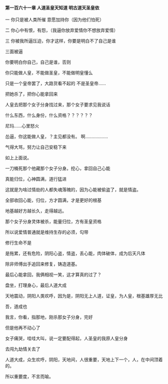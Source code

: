 #### 第一百六十一章 人道圣皇天知道 明古道天圣皇依


一
你只是被人类所催
意愿加持你（因为他们怕死）

二
你心中有恨，有怨，（我逼你放弃爱情你不想放弃爱情）

三
你被我所逼压迫，你才这样，你要是明白不了自己是谁

三面被逼

你要明白你自己，自己是谁，否则

你只能做人皇，不能做圣皇，不能做明皇懂么

只是一个皇帝罢了，大路货看不起的
不是圣皇帝……


把她杀了，把你心能拿回来

人皇去把那个女子分身找过来，那个女子要求见我说话

什么东西，什么身份，什么资格？？？？？？

尼玛……心里怒火

怂逼，你这能做人皇，？主见都没有。
啊………………

气得大骂，努力让自己安稳下来

如上上面说。

一刀桶死那个他藏那个女子分身。挖心，拿回自己心能

真能归位，心神圆满，道行猛进


这就是为啥过情劫的人都失魂落魄的，因为心能被偷盗了，就是情盗。


全部收回心能，归位，方才圆满，才是更好的根基

地基越好方越长久，走得越远。

那个女子分身灵体被杀，能量归位，方有圣皇资格


所以说爱情普通就是维持生存的必须，勾带

修行生命不是

是拖累，还有危险，阴阳心盗，情盗，丢心能，肉体破体，成为后天凡体

除非师傅出手追回来修复，铸造道基。


最后心能拿回，我俩相视一笑，这才算真的过了？

盘坐，打理身心，最后人道大成

天地震动，阴阳人类欢呼，因为是，阴阳无上人道，证皇，为人皇，根基雄厚无比

吾，道成也

我言，你看，指那地，刚杀那女子分身，完好

但是他再不动心了

女子痛哭，哇哇大叫，说一定要配得起，人圣皇的我原人皇分身

去闯九劫情关去了

人道大成，众生欢呼，阴阳，天地间，人很重要，天地上下一个，人，在中间顶着的。

所以重要度，不言而喻。

